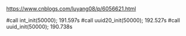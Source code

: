 https://www.cnblogs.com/luyang08/p/6056621.html

#call int_init(50000);
191.597s
#call uuid20_init(50000);
192.527s
#call uuid_init(50000);
190.738s